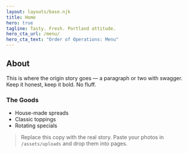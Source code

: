 ```yaml
---
layout: layouts/base.njk
title: Home
hero: true
tagline: Tasty. Fresh. Portland attitude.
hero_cta_url: /menu/
hero_cta_text: "Order of Operations: Menu"
---
```


## About

This is where the origin story goes — a paragraph or two with swagger. Keep it honest, keep it bold. No fluff.

### The Goods
- House-made spreads
- Classic toppings
- Rotating specials

> Replace this copy with the real story. Paste your photos in `/assets/uploads` and drop them into pages.
